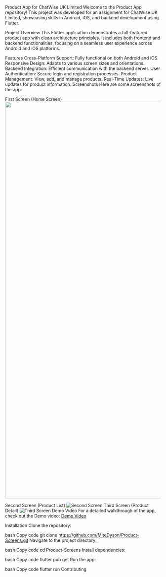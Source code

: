 Product App for ChatWise UK Limited
Welcome to the Product App repository! This project was developed for an assignment for ChatWise UK Limited, showcasing skills in Android, iOS, and backend development using Flutter.

Project Overview
This Flutter application demonstrates a full-featured product app with clean architecture principles. It includes both frontend and backend functionalities, focusing on a seamless user experience across Android and iOS platforms.

Features
Cross-Platform Support: Fully functional on both Android and iOS.
Responsive Design: Adapts to various screen sizes and orientations.
Backend Integration: Efficient communication with the backend server.
User Authentication: Secure login and registration processes.
Product Management: View, add, and manage products.
Real-Time Updates: Live updates for product information.
Screenshots
Here are some screenshots of the app:

First Screen (Home Screen)
<img src="(https://github.com/user-attachments/assets/a1b21f5d-78e4-4150-bc92-cc469520d377)" width="720" height="1280">

Second Screen (Product List)
![Second Screen](https://github.com/user-attachments/assets/74190175-67b3-4001-b0e8-bf5bb1916d76)
Third Screen (Product Detail)
![Third Screen](https://github.com/user-attachments/assets/48fa3138-407a-4210-bbe3-f4bddebf27e7)
Demo Video
For a detailed walkthrough of the app, check out the Demo video: [Demo Video](https://github.com/user-attachments/assets/2f7f8567-ca10-41de-b13f-dbfaa163dc96)

Installation
Clone the repository:

bash
Copy code
git clone https://github.com/MiteDyson/Product-Screens.git
Navigate to the project directory:

bash
Copy code
cd Product-Screens
Install dependencies:

bash
Copy code
flutter pub get
Run the app:

bash
Copy code
flutter run
Contributing

